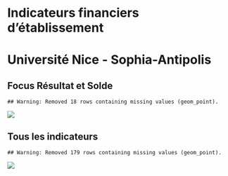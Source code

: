 Indicateurs financiers d’établissement
================

# Université Nice - Sophia-Antipolis

## Focus Résultat et Solde

    ## Warning: Removed 18 rows containing missing values (geom_point).

![](université_nice___sophia_antipolis_files/figure-gfm/etab.focus-1.png)<!-- -->

## Tous les indicateurs

    ## Warning: Removed 179 rows containing missing values (geom_point).

![](université_nice___sophia_antipolis_files/figure-gfm/etab-1.png)<!-- -->
